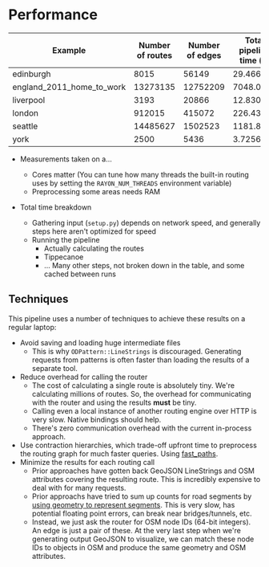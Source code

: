 # Performance

|         Example         |Number of routes|Number of edges|Total pipeline time (s)|Routing time (s)|Tippecanoe time (s)|
|-------------------------|----------------|---------------|-----------------------|----------------|-------------------|
|        edinburgh        |      8015      |     56149     |       29.466099       |    2.2114744   |     24.229855     |
|england_2011_home_to_work|    13273135    |    12752209   |        7048.052       |    1751.2865   |     4990.9966     |
|        liverpool        |      3193      |     20866     |       12.830734       |    2.401017    |     7.2867146     |
|          london         |     912015     |     415072    |       226.43355       |    25.040613   |     187.12398     |
|         seattle         |    14485627    |    1502523    |        1181.818       |    513.7812    |     587.61554     |
|           york          |      2500      |      5436     |       3.7256503       |    0.5451243   |     1.2293514     |

- Measurements taken on a...
  - Cores matter (You can tune how many threads the built-in routing uses by setting the `RAYON_NUM_THREADS` environment variable)
  - Preprocessing some areas needs RAM

- Total time breakdown
  - Gathering input (`setup.py`) depends on network speed, and generally steps here aren't optimized for speed
  - Running the pipeline
    - Actually calculating the routes
    - Tippecanoe
    - ... Many other steps, not broken down in the table, and some cached between runs

## Techniques

This pipeline uses a number of techniques to achieve these results on a regular laptop:

- Avoid saving and loading huge intermediate files
  - This is why `ODPattern::LineStrings` is discouraged. Generating requests from patterns is often faster than loading the results of a separate tool.
- Reduce overhead for calling the router
  - The cost of calculating a single route is absolutely tiny. We're calculating millions of routes. So, the overhead for communicating with the router and using the results **must** be tiny.
  - Calling even a local instance of another routing engine over HTTP is very slow. Native bindings should help.
  - There's zero communication overhead with the current in-process approach.
- Use contraction hierarchies, which trade-off upfront time to preprocess the routing graph for much faster queries. Using [fast_paths](https://github.com/easbar/fast_paths/).
- Minimize the results for each routing call
  - Prior approaches have gotten back GeoJSON LineStrings and OSM attributes covering the resulting route. This is incredibly expensive to deal with for many requests.
  - Prior approachs have tried to sum up counts for road segments by [using geometry to represent segments](https://github.com/acteng/overline). This is very slow, has potential floating point errors, can break near bridges/tunnels, etc.
  - Instead, we just ask the router for OSM node IDs (64-bit integers). An edge is just a pair of these. At the very last step when we're generating output GeoJSON to visualize, we can match these node IDs to objects in OSM and produce the same geometry and OSM attributes.

